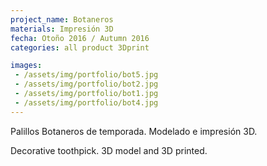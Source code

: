 ```yaml
---
project_name: Botaneros
materials: Impresión 3D
fecha: Otoño 2016 / Autumn 2016
categories: all product 3Dprint

images:
 - /assets/img/portfolio/bot5.jpg
 - /assets/img/portfolio/bot2.jpg
 - /assets/img/portfolio/bot1.jpg
 - /assets/img/portfolio/bot4.jpg
---
```

Palillos Botaneros de temporada. Modelado e impresión 3D.


Decorative toothpick. 3D model and 3D printed.

